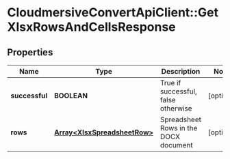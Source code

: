 # CloudmersiveConvertApiClient::GetXlsxRowsAndCellsResponse

## Properties
Name | Type | Description | Notes
------------ | ------------- | ------------- | -------------
**successful** | **BOOLEAN** | True if successful, false otherwise | [optional] 
**rows** | [**Array&lt;XlsxSpreadsheetRow&gt;**](XlsxSpreadsheetRow.md) | Spreadsheet Rows in the DOCX document | [optional] 


